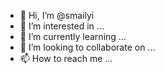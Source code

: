 - 👋 Hi, I’m @smailyi
- 👀 I’m interested in ...
- 🌱 I’m currently learning ...
- 💞️ I’m looking to collaborate on ...
- 📫 How to reach me ...

<!---
smailyi/smailyi is a ✨ special ✨ repository because its `README.md` (this file) appears on your GitHub profile.
You can click the Preview link to take a look at your changes.
--->
